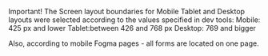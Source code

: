 Important!
The Screen layout boundaries for Mobile Tablet and Desktop layouts were selected according to the values specified in dev tools:
Mobile: 425 px and lower
Tablet:between 426 and 768 px
Desktop: 769 and bigger

Also, according to mobile Fogma pages - all forms are located on one page. 
